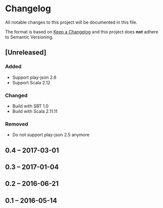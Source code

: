 # Changelog
All notable changes to this project will be documented in this file.

The format is based on [Keep a Changelog](http://keepachangelog.com/en/1.0.0/)
and this project does **not** adhere to Semantic Versioning.

## [Unreleased]
### Added
- Support play-json 2.6
- Support Scala 2.12

### Changed
- Build with SBT 1.0
- Build with Scala 2.11.11

### Removed
- Do not support play-json 2.5 anymore

## 0.4 – 2017-03-01

## 0.3 – 2017-01-04

## 0.2 – 2016-06-21

## 0.1 – 2016-05-14
